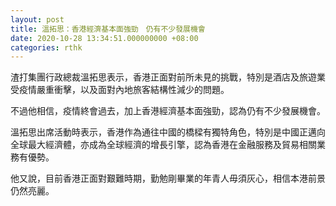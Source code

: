 ```yaml
---
layout: post
title: 溫拓思：香港經濟基本面強勁　仍有不少發展機會
date: 2020-10-28 13:34:51.000000000 +08:00
categories: rthk
---
```


渣打集團行政總裁溫拓思表示，香港正面對前所未見的挑戰，特別是酒店及旅遊業受疫情嚴重衝擊，以及面對內地旅客結構性減少的問題。

不過他相信，疫情終會過去，加上香港經濟基本面強勁，認為仍有不少發展機會。

溫拓思出席活動時表示，香港作為通往中國的橋樑有獨特角色，特別是中國正邁向全球最大經濟體，亦成為全球經濟的增長引擎，認為香港在金融服務及貿易相關業務有優勢。

他又說，目前香港正面對艱難時期，勤勉剛畢業的年青人毋須灰心，相信本港前景仍然亮麗。
